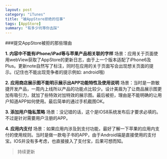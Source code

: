 ```yaml
---
layout: post
category: "iTunes"
title: "被AppStore拒绝的往事"
tags: [AppStore]
summary: "有多少坑等你去踩"
---
```

###提交AppStore被拒的那些理由

 **1. 内容中不能有iPhone/iPad等与苹果产品相关联的字样**
场景：应用关于页面使用webView获取了AppStore的更新日志，由于上一个版本适配了iPhone6及Plus。更新note自然写了标注，同时在应用的关于页面写会出现想关页面的提示。(记住也不能出现竞争者的提示例如: android哦)

 **2. 应用商店展示图不能明示展示出APP功能特性及使用说明**
场景：当时是一款敏捷开发产品，一周内上线所以产品的功能点比较少。设计美眉为了让商品展示图更加有吸引力，就加了些特效对加特效的展示图。最后被拒，理由是不能明确的让用户知道APP如何使用。最后简单的通过手机截图OK。

 **3. 添加用户隐私策略**
 场景：没记错的话，这个是IOS8系统发布后才要求必填的。不过是针对需要用户注册的APP。

 **4. 应用内支付**
场景：如果应用内涉及到支付功能，最好了解一下苹果的应用内支付的使用规则。当时是做一款电子书的APP，由于Android端是直接使用的支付宝。IOS并没有多考虑，也直接接入了支付宝，后果可想而知。

> 持续更新
